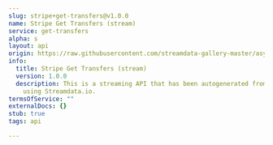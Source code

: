 ```yaml
---
slug: stripe+get-transfers@v1.0.0
name: Stripe Get Transfers (stream)
service: get-transfers
alpha: s
layout: api
origin: https://raw.githubusercontent.com/streamdata-gallery-master/asyncapi/master/_listings/stripe/stripe-get-transfers-stream-async.md
info:
  title: Stripe Get Transfers (stream)
  version: 1.0.0
  description: This is a streaming API that has been autogenerated from the Stripe
    using Streamdata.io.
termsOfService: ""
externalDocs: {}
stub: true
tags: api

---
```

